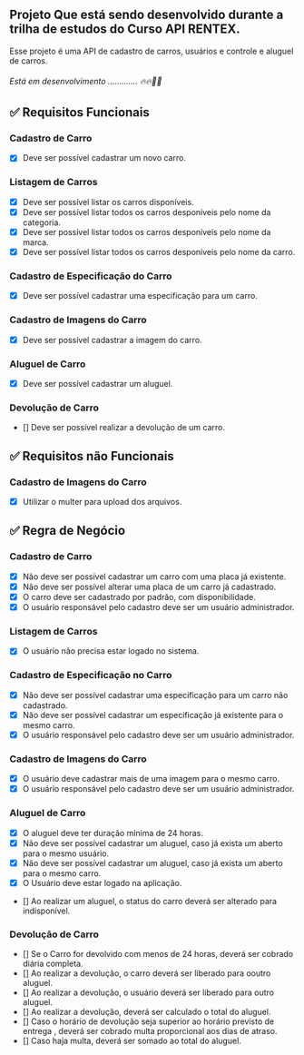 ## Projeto Que está sendo desenvolvido durante a trilha de estudos do Curso API RENTEX.

Esse projeto é uma API de cadastro de carros, usuários e controle e aluguel de carros.
###### Está em desenvolvimento ............. 🔥🔥🚀🚀

## :white_check_mark: Requisitos Funcionais
### Cadastro de Carro
- [x] Deve ser possível cadastrar um novo carro.
### Listagem de Carros
- [x] Deve ser possível listar os carros disponíveis.
- [x] Deve ser possível listar todos os carros desponíveis pelo nome da categoria.
- [x] Deve ser possível listar todos os carros desponíveis pelo nome da marca.
- [x] Deve ser possível listar todos os carros desponíveis pelo nome da carro.
### Cadastro de Especificação do Carro
- [x] Deve ser possível cadastrar uma especificação para um carro.
### Cadastro de Imagens do Carro
- [x] Deve ser possível cadastrar a imagem do carro.
### Aluguel de Carro
- [x] Deve ser possível cadastrar um aluguel.
### Devolução de Carro
- [] Deve ser possível realizar a devolução de um carro.
## :white_check_mark: Requisitos não Funcionais
### Cadastro de Imagens do Carro
- [x] Utilizar o multer para upload dos arquivos.
## :white_check_mark: Regra de Negócio
### Cadastro de Carro
- [x] Não deve ser possível cadastrar um carro com uma placa já existente.
- [x] Não deve ser possível alterar uma placa de um carro já cadastrado.
- [x] O carro deve ser cadastrado por padrão, com disponibilidade.
- [x] O usuário responsável pelo cadastro deve ser um usuário administrador.
### Listagem de Carros
- [x] O usuário não precisa estar logado no sistema.
### Cadastro de Especificação no Carro
- [x] Não deve ser possível cadastrar uma especificação para um carro não cadastrado.
- [x] Não deve ser possível cadastrar um especificação já existente para o mesmo carro.
- [x] O usuário responsável pelo cadastro deve ser um usuário administrador.
### Cadastro de Imagens do Carro
- [x] O usuário deve cadastrar mais de uma imagem para o mesmo carro.
- [x] O usuário responsável pelo cadastro deve ser um usuário administrador.

### Aluguel de Carro
- [x] O aluguel deve ter duração mínima de 24 horas.
- [x] Não deve ser possível cadastrar um aluguel, caso já exista um aberto para o mesmo usuário.
- [x] Não deve ser possível cadastrar um aluguel, caso já exista um aberto para o mesmo carro.
- [x] O Usuário deve estar logado na aplicação.
- [] Ao realizar um aluguel, o status do carro deverá ser alterado para indisponível.
### Devolução de Carro
- [] Se o Carro for devolvido com menos de 24 horas, deverá ser cobrado diária completa.
- [] Ao realizar a devolução, o carro deverá ser liberado para ooutro aluguel.
- [] Ao realizar a devolução, o usuário deverá ser liberado para outro aluguel.
- [] Ao realizar a devolução, deverá ser calculado o total do aluguel.
- [] Caso o horário de devolução seja superior ao horário previsto de entrega , deverá ser cobrado multa proporcional aos dias de atraso.
- [] Caso haja multa, deverá ser somado ao total do aluguel.